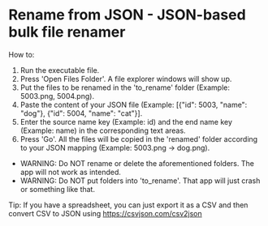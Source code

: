 # Rename from JSON - JSON-based bulk file renamer

How to:
1. Run the executable file.
2. Press 'Open Files Folder'. A file explorer windows will show up.
3. Put the files to be renamed in the 'to_rename' folder (Example: 5003.png, 5004.png).
4. Paste the content of your JSON file (Example: [{"id": 5003, "name": "dog"}, {"id": 5004, "name": "cat"}].
5. Enter the source name key (Example: id) and the end name key (Example: name) in the corresponding text areas.
6. Press 'Go'. All the files will be copied in the 'renamed' folder according to your JSON mapping (Example: 5003.png -> dog.png).

- WARNING: Do NOT rename or delete the aforementioned folders. The app will not work as intended.
- WARNING: Do NOT put folders into 'to_rename'. That app will just crash or something like that.

Tip: If you have a spreadsheet, you can just export it as a CSV and then convert CSV to JSON using https://csvjson.com/csv2json
